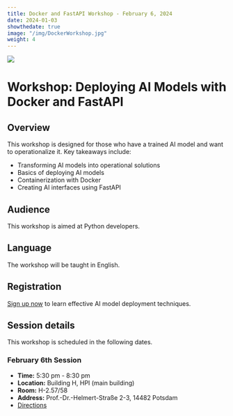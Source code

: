 ```yaml
---
title: Docker and FastAPI Workshop - February 6, 2024
date: 2024-01-03
showthedate: true
image: "/img/DockerWorkshop.jpg"
weight: 4
---
```


![](/img/DockerWorkshop.jpg)

# Workshop: Deploying AI Models with Docker and FastAPI

## Overview
This workshop is designed for those who have a trained AI model and want to operationalize it. Key takeaways include:
- Transforming AI models into operational solutions
- Basics of deploying AI models
- Containerization with Docker
- Creating AI interfaces using FastAPI

## Audience
This workshop is aimed at Python developers.

## Language
The workshop will be taught in English.

## Registration
[Sign up now](https://hpi.de/en/the-hpi/registration/2024/docker-workshop/) to learn effective AI model deployment techniques.

## Session details
This workshop is scheduled in the following dates.

### February 6th Session
- **Time:** 5:30 pm - 8:30 pm
- **Location:** Building H, HPI (main building)
- **Room:** H-2.57/58
- **Address:** Prof.-Dr.-Helmert-Straße 2-3, 14482 Potsdam
- [Directions](https://hpi.de/en/the-hpi/organization/directions.html)